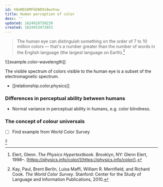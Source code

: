 ```yaml
---
id: h8eNO16MFkDAD9s8wvhsw
title: Human perception of color
desc: ''
updated: 1624928750239
created: 1624453472853
---
```


> The human eye can distinguish something on the order of 7 to 10 million colors — that's a number greater than the number of words in the English language (the largest language on Earth).[^1]

![[example.color-wavelength]]

The visible spectrum of colors visible to the human eye is a subset of the electromagnetic spectrum.

* [[relationship.color.physics]]

### Differences in perceptual ability between humans

* Normal variance in perceptual ability in humans, e.g. color blindness.

### The concept of colour universals

- [ ] Find example from World Color Survey

[^2]


[^1]: Elert, Glenn. *The Physics Hypertextbook*. Brooklyn, NY: Glenn Elert, 1998–. [https://physics.info/color/](https://physics.info/color/).

[^2]: Kay, Paul, Brent Berlin, Luisa Maffi, William R. Merrifield, and Richard Cook. *The World Color Survey*. Stanford: Center for the Study of Language and Information Publications, 2010.
